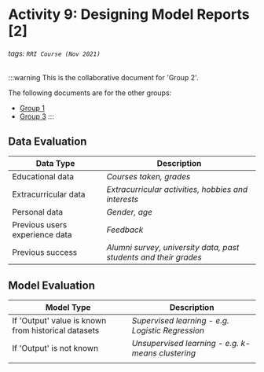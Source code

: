 # Activity 9: Designing Model Reports [2]
###### tags: `RRI Course (Nov 2021)`

:::warning
This is the collaborative document for 'Group 2'. 

The following documents are for the other groups:

- [Group 1](https://hackmd.io/@cburr/rJgK5O6LY)
- [Group 3](https://hackmd.io/@cburr/SyUNtO6LY)
:::

## Data Evaluation

| Data Type | Description |
| ----------- | ----------- |
| Educational data | *Courses taken, grades* |
| Extracurricular data | *Extracurricular activities, hobbies and interests* |
|   Personal data        |  *Gender, age* |
|Previous users experience data  | *Feedback* |
|Previous success | *Alumni survey, university data, past students and their grades* | 


## Model Evaluation

| Model Type | Description |
| ----------- | ----------- |
| If 'Output' value is known from historical datasets | *Supervised learning - e.g. Logistic Regression* |
| If 'Output' is not known | *Unsupervised learning - e.g. k-means clustering* |
|           |                    |

